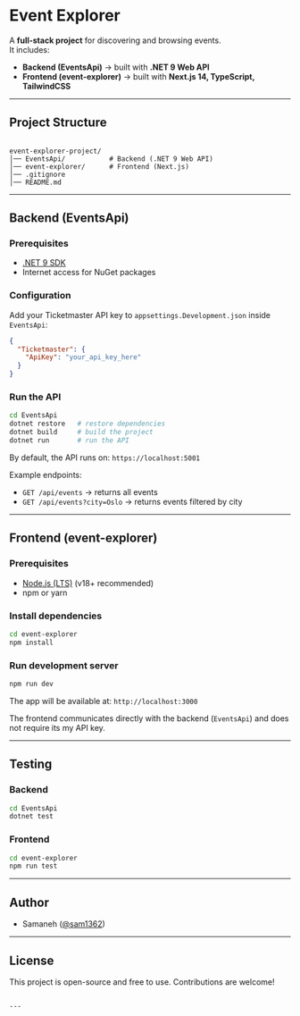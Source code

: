 
# Event Explorer

A **full-stack project** for discovering and browsing events.  
It includes:

- **Backend (EventsApi)** → built with **.NET 9 Web API**  
- **Frontend (event-explorer)** → built with **Next.js 14, TypeScript, TailwindCSS**

---

## Project Structure

```

event-explorer-project/
│── EventsApi/           # Backend (.NET 9 Web API)
│── event-explorer/      # Frontend (Next.js)
│── .gitignore
│── README.md

````

---

## Backend (EventsApi)

### Prerequisites
- [.NET 9 SDK](https://dotnet.microsoft.com/en-us/download/dotnet/9.0)
- Internet access for NuGet packages

### Configuration
Add your Ticketmaster API key to `appsettings.Development.json` inside `EventsApi`:

```json
{
  "Ticketmaster": {
    "ApiKey": "your_api_key_here"
  }
}
````

### Run the API

```bash
cd EventsApi
dotnet restore   # restore dependencies
dotnet build     # build the project
dotnet run       # run the API
```

By default, the API runs on:
`https://localhost:5001`

Example endpoints:

* `GET /api/events` → returns all events
* `GET /api/events?city=Oslo` → returns events filtered by city

---

## Frontend (event-explorer)

### Prerequisites

* [Node.js (LTS)](https://nodejs.org/en) (v18+ recommended)
* npm or yarn

### Install dependencies

```bash
cd event-explorer
npm install
```

### Run development server

```bash
npm run dev
```

The app will be available at:
`http://localhost:3000`

The frontend communicates directly with the backend (`EventsApi`) and does not require its my API key.

---

## Testing

### Backend

```bash
cd EventsApi
dotnet test
```

### Frontend

```bash
cd event-explorer
npm run test
```
---

## Author

* Samaneh ([@sam1362](https://github.com/sam1362))

---

## License

This project is open-source and free to use. Contributions are welcome!

````

---
